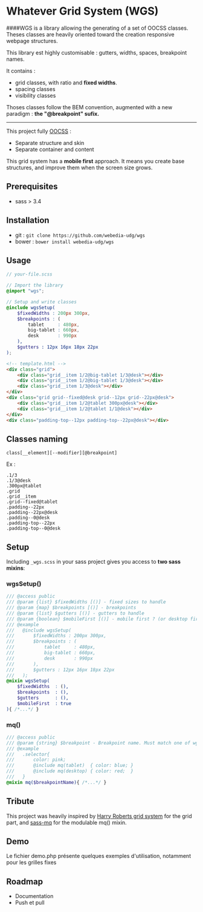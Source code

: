 Whatever Grid System (WGS)
===

####WGS is a library allowing the generating of a set of OOCSS classes. Theses classes are heavily oriented toward the creation responsive webpage structures.

This library est highly customisable : gutters, widths, spaces, breakpoint names.

It contains :

* grid classes, with ratio and **fixed widths**.
* spacing classes
* visibility classes

Thoses classes follow the BEM convention, augmented with a new paradigm : **the "@breakpoint" sufix.**

--- 

This project fully [OOCSS](https://github.com/stubbornella/oocss/wiki) :

* Separate structure and skin
* Separate container and content

This grid system has a **mobile first** approach. It means you create base structures, and improve them when the screen size grows.

## Prerequisites

* sass > 3.4

## Installation

* git : ``git clone https://github.com/webedia-udg/wgs``
* bower : ``bower install webedia-udg/wgs``

## Usage

```scss
// your-file.scss

// Import the library
@import "wgs";

// Setup and write classes
@include wgsSetup(
    $fixedWidths : 200px 300px,
    $breakpoints : (
        tablet     : 480px,
        big-tablet : 660px,
        desk       : 990px
    ),
    $gutters : 12px 16px 18px 22px
);

```

```html
<!-- template.html -->
<div class="grid">
    <div class="grid__item 1/2@big-tablet 1/3@desk"></div>
    <div class="grid__item 1/2@big-tablet 1/3@desk"></div>
    <div class="grid__item 1/3@desk"></div>
</div>
<div class="grid grid--fixed@desk grid--12px grid--22px@desk">
    <div class="grid__item 1/2@tablet 300px@desk"></div>
    <div class="grid__item 1/2@tablet 1/1@desk"></div>
</div>
<div class="padding-top--12px padding-top--22px@desk"></div>
```

## Classes naming


``class[__element][--modifier][@breakpoint]``

Ex :

```
.1/3
.1/3@desk
.300px@tablet
.grid
.grid__item
.grid--fixed@tablet
.padding--22px
.padding--22px@desk
.padding--0@desk
.padding-top--22px
.padding-top--0@desk
```

## Setup

Including ``_wgs.scss`` in your sass project gives you access to **two sass mixins**:

### wgsSetup()

```scss
/// @access public
/// @param {list} $fixedWidths [()] - fixed sizes to handle
/// @param {map} $breakpoints [()] - breakpoints
/// @param {list} $gutters [()] - gutters to handle
/// @param {boolean} $mobileFirst [()] - mobile first ? (or desktop first)
/// @example
///   @include wgsSetup(
///       $fixedWidths : 200px 300px,
///       $breakpoints : (
///           tablet     : 480px,
///           big-tablet : 660px,
///           desk       : 990px
///       ),
///       $gutters : 12px 16px 18px 22px
///   );
@mixin wgsSetup(
    $fixedWidths  : (),
    $breakpoints  : (),
    $gutters      : (),
    $mobileFirst  : true
){ /*...*/ }
```

### mq()

```scss
/// @access public
/// @param {string} $breakpoint - Breakpoint name. Must match one of wgsSetup() $breakpoints param
/// @example
///   .selector{
///       color: pink;
///       @include mq(tablet)  { color: blue; }
///       @include mq(desktop) { color: red;  }
///   }
@mixin mq($breakpointName){ /*...*/ }

```

## Tribute

This project was heavily inspired by [Harry Roberts grid system](https://github.com/csswizardry/csswizardry-grids) for the grid part, and [sass-mq](https://github.com/sass-mq/sass-mq) for the modulable mq() mixin.



## Demo

Le fichier demo.php présente quelques exemples d'utilisation, notamment pour les grilles fixes

## Roadmap

- Documentation
- Push et pull


